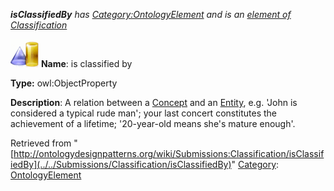 ___isClassifiedBy__ has [Category:OntologyElement](../../Category/OntologyElement "Category:OntologyElement") and is an [element of](../../Property/ElementOf "Property:ElementOf") [Classification](../../Submissions/Classification "Submissions:Classification")_


  




[![ObjectProperty](../../images/thumb/c/c3/ObjectProperty.gif/45px-ObjectProperty.gif)](../../Image/ObjectProperty.gif "ObjectProperty")
__Name__: is classified by 


__Type:__ owl:ObjectProperty 


__Description__: A relation between a  [Concept](../../Community/FrancoisScharffe_about_ConceptGroup "Submissions:Classification/Concept") and an  [Entity](../../Image/FlattenedEntity.png "Submissions:Classification/Entity"), e.g. 'John is considered a typical rude man'; your last concert constitutes the achievement of a lifetime; '20-year-old means she's mature enough'. 





Retrieved from "[http://ontologydesignpatterns.org/wiki/Submissions:Classification/isClassifiedBy](../../Submissions/Classification/isClassifiedBy)"
 [Category](http://ontologydesignpatterns.org/wiki/Special:Categories "Special:Categories"): [OntologyElement](../../Category/OntologyElement "Category:OntologyElement")